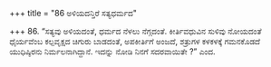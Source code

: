 +++
title = "86 ಅಳಿಯದನ್ತಿರೆ ಸತ್ಯಧರ್ಮದ"

+++
86. “ಸತ್ಯವು ಅಳಿಯದಂತೆ, ಧರ್ಮದ ನೆಳಲು ನೆಗ್ಗದಂತೆ. ಕೀರ್ತಿವಧುವಿನ ಸುಳಿವು ನೋಯದಂತೆ ಧೈರ್ಯವೆಂಬ ಕಲ್ಪವೃಕ್ಷದ ಚಿಗುರು ಬಾಡದಂತೆ, ಅಪಕೀರ್ತಿಗೆ ಅಂಜದೆ, ಶತ್ರುಗಳ ಕಳಕಳಕ್ಕೆ ಗಮನಕೊಡದೆ ಯುಧಿಷ್ಠಿರನು ನಿರ್ಮಲನಾಗಿದ್ದಾನೆ. ಇದನ್ನು ನೋಡಿ ನಿನಗೆ ಸದರವಾಯಿತೇ ?” ಎಂದ.